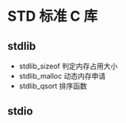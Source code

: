 # STD 标准 C 库

## stdlib

- stdlib_sizeof 判定内存占用大小
- stdlib_malloc 动态内存申请
- stdlib_qsort 排序函数

## stdio

## 